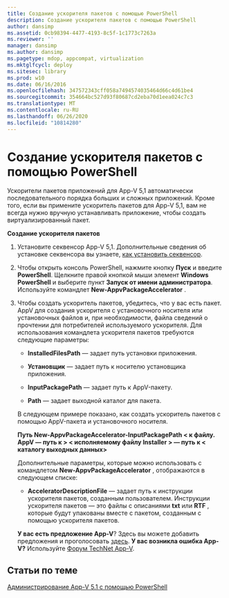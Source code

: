 ```yaml
---
title: Создание ускорителя пакетов с помощью PowerShell
description: Создание ускорителя пакетов с помощью PowerShell
author: dansimp
ms.assetid: 0cb98394-4477-4193-8c5f-1c1773c7263a
ms.reviewer: ''
manager: dansimp
ms.author: dansimp
ms.pagetype: mdop, appcompat, virtualization
ms.mktglfcycl: deploy
ms.sitesec: library
ms.prod: w10
ms.date: 06/16/2016
ms.openlocfilehash: 347572343cff058a7494574035464d66c4d61be4
ms.sourcegitcommit: 354664bc527d93f80687cd2eba70d1eea024c7c3
ms.translationtype: MT
ms.contentlocale: ru-RU
ms.lasthandoff: 06/26/2020
ms.locfileid: "10814280"
---
```

# Создание ускорителя пакетов с помощью PowerShell


Ускорители пакетов приложений для App-V 5,1 автоматически последовательного порядка больших и сложных приложений. Кроме того, если вы примените ускоритель пакетов для App-V 5,1, вам не всегда нужно вручную устанавливать приложение, чтобы создать виртуализированный пакет.

**Создание ускорителя пакетов**

1.  Установите секвенсор App-V 5,1. Дополнительные сведения об установке секвенсора вы узнаете, [как установить секвенсор](how-to-install-the-sequencer-51beta-gb18030.md).

2.  Чтобы открыть консоль PowerShell, нажмите кнопку **Пуск** и введите **PowerShell**. Щелкните правой кнопкой мыши элемент **Windows PowerShell** и выберите пункт **Запуск от имени администратора**. Используйте командлет **New-AppvPackageAccelerator** .

3.  Чтобы создать ускоритель пакетов, убедитесь, что у вас есть пакет. AppV для создания ускорителя с установочного носителя или установочных файлов и, при необходимости, файла сведений о прочтении для потребителей используемого ускорителя. Для использования командлета ускорителя пакетов требуются следующие параметры:

    -   **InstalledFilesPath** — задает путь установки приложения.

    -   **Установщик** — задает путь к носителю установщика приложения.

    -   **InputPackagePath** — задает путь к AppV-пакету.

    -   **Path** — задает выходной каталог для пакета.

    В следующем примере показано, как создать ускоритель пакетов с помощью AppV-пакета и установочного носителя.

    **Путь New-AppvPackageAccelerator-InputPackagePath &lt; к файлу. AppV — путь к &gt; &lt; исполняемому файлу Installer &gt; — путь к &lt; каталогу выходных данных&gt;**

    Дополнительные параметры, которые можно использовать с командлетом **New-AppvPackageAccelerator** , отображаются в следующем списке:

    -   **AcceleratorDescriptionFile** — задает путь к инструкции ускорителя пакетов, созданным пользователем. Инструкции ускорителя пакетов — это файлы с описаниями **txt** или **RTF** , которые будут упакованы вместе с пакетом, созданным с помощью ускорителя пакетов.

    **У вас есть предложение App-V**? Здесь вы можете добавить предложения и проголосовать [здесь](http://appv.uservoice.com/forums/280448-microsoft-application-virtualization). **У вас возникла ошибка App-V?** Используйте [Форум TechNet App-V](https://social.technet.microsoft.com/Forums/home?forum=mdopappv).

## Статьи по теме


[Администрирование App-V 5.1 с помощью PowerShell](administering-app-v-51-by-using-powershell.md)

 

 





